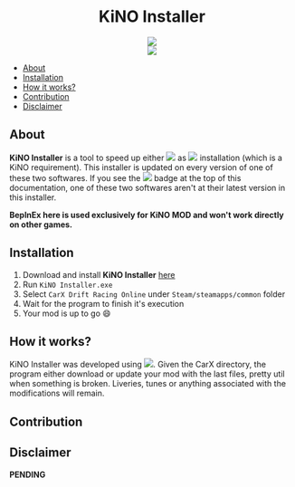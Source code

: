 
<h1 align="center"><b>KiNO Installer</b></h1>

<p align="center">
<img src="https://img.shields.io/badge/tools-utilities-blue"> <br />
<img src="https://img.shields.io/badge/status-updated-green">
<!-- <img src="https://img.shields.io/badge/status-outdated-red"> -->
</p>


- [About](#about)
- [Installation](#installation)
- [How it works?](#how-it-works)
- [Contribution](#contribution)
- [Disclaimer](#disclaimer)

## About

**KiNO Installer** is a tool to speed up either <img src="https://img.shields.io/badge/KiNO-v2.6.0-orange"> as <img src="https://img.shields.io/badge/BepInEx-v5.4.15-brightgreen"> installation (which is a KiNO requirement). This installer is updated on every version of one of these two softwares. If you see the <img src="https://img.shields.io/badge/status-outdated-red"> badge at the top of this documentation, one of these two softwares aren't at their latest version in this installer.

**BepInEx here is used exclusively for KiNO MOD and won't work directly on other games.**

## Installation

1. Download and install **KiNO Installer** [here](https://github.com/pzzzl/kino-installer/raw/main/KiNO%20Installer.exe)
2. Run `KiNO Installer.exe`
3. Select `CarX Drift Racing Online` under `Steam/steamapps/common` folder
4. Wait for the program to finish it's execution
5. Your mod is up to go 😄

## How it works?

KiNO Installer was developed using <img src="https://img.shields.io/badge/Python-3.9.6-lightyellow">. Given the CarX directory, the program either download or update your mod with the last files, pretty util when something is broken. Liveries, tunes or anything associated with the modifications will remain.

## Contribution

## Disclaimer

**PENDING**
